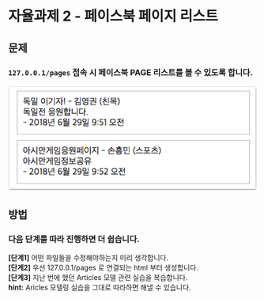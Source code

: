 # 자율과제 2 - 페이스북 페이지 리스트

## 문제

### `127.0.0.1/pages` 접속 시 페이스북 PAGE 리스트를 볼 수 있도록 합니다.

![](../../.gitbook/assets/image%20%28151%29.png)

## 방법

### **다음** **단계를** **따라** **진행하면** **더** **쉽습니다.**

**\[단계1\]** 어떤 파일들을 수정해야하는지 미리 생각합니다.  
**\[단계2\]** 우선 127.0.0.1/pages 로 연결되는 html 부터 생성합니다.  
**\[단계3\]** 지난 번에 했던 Articles 모델 관련 실습을 복습합니다.  
**hint:**  Aricles 모델링 실습을 그대로 따라하면 해낼 수 있습니다.

